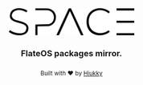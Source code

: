<div align="center">
  <img width="250" alt="space logo" src="brand.svg"/>
</div>

<h3 align="center"> FlateOS packages mirror. </h3>

<p align="center">
  <sub>Built with ❤︎ by <a href="https://hiukky.com">Hiukky</a>
  <br/>
</p>

<br>
